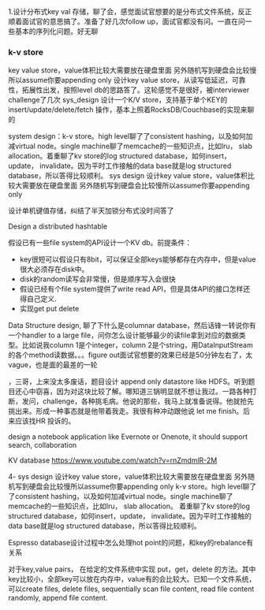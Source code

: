 1.设计分布式key val 存储，聊了会，感觉面试官想要的是分布式文件系统，反正顺着面试官的意思搞了。准备了好几次follow up，面试官都没有问。一直在问一些基本的序列化问题。好无聊

### k-v store
key value store，value体积比较大需要放在硬盘里面 另外随机写到硬盘会比较慢所以assume你要appending only
设计key value store，从读写低延迟，可靠性，拓展性出发，按照level db的思路答了。这轮感觉不是很好，被interviewer challenge了几次
sys_design 设计一个K/V store，支持基于单个KEY的insert/update/delete/fetch 操作，基本上照着RocksDB/Couchbase的实现来聊的

system design：k-v store。high level聊了了consistent hashing，以及如何加减virtual node。single machine聊了memcache的一些知识点，比如lru， slab allocation。着重聊了kv store的log structured database，如何insert，update， invalidate。因为平时工作接触的data base就是log structured database，所以答得比较顺利。
sys design 设计key value store，value体积比较大需要放在硬盘里面 另外随机写到硬盘会比较慢所以assume你要appending only

设计单机键值存储，纠结了半天加锁分布式没时间答了

Design a distributed hashtable

假设已有一些file system的API设计一个KV db。前提条件：

- key很短可以假设只有8bit，可以保证全部keys能够都存在内存中，但是value很大必须存在disk中。
- disk的random读写会非常慢，但是顺序写入会很快
- 假设已经有个file system提供了write read API，但是具体API的接口怎样还得自己定义.
- 实现get put delete

 Data Structure design, 聊了下什么是columnar database，然后话锋一转说你有一个handler to a large file，问你怎么设计能够最少的读file拿到对应的数据类型。比如说我column 1是个integer，column 2是个string，用DataInputStream的各个method读数据。。。figure out面试官想要的效果已经是50分钟左右了，太vague，也是面的最差的一轮

，三哥，上来没太多废话，题目设计 append only datastore like HDFS。听到题目还心中窃喜，因为对这块比较了解。哪知道三锅明显就不想让我过。一路各种打断，发问，challenge，各种挑毛病。他说的那些，我马上就准备说得。他就抢先挑出来。形成一种事态就是他带着我走。我很有种冲动跟他说 let me finish。后来应该找HR 投诉的。

design a notebook application like Evernote or Onenote, it should support search, collaboration


KV database	
https://www.youtube.com/watch?v=rnZmdmlR-2M

4- sys design 设计key value store，value体积比较大需要放在硬盘里面 另外随机写到硬盘会比较慢所以assume你要appending only k-v store。high level聊了了consistent hashing，以及如何加减virtual node。single machine聊了memcache的一些知识点，比如lru， slab allocation。
着重聊了kv store的log structured database，如何insert，update， invalidate。因为平时工作接触的data base就是log structured database，所以答得比较顺利。

Espresso database设计过程中怎么处理hot point的问题，和key的rebalance有关系

对于key,value pairs， 在给定的文件系统中实现 put，get，delete 的方法。其中key比较小，全部key可以放在内存中，value有的会比较大。已知一个文件系统，可以create files, delete files, sequentially scan file content, read file content randomly, append file content.
